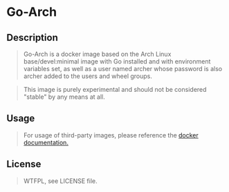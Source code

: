 # Go-Arch

## Description

> Go-Arch is a docker image based on the Arch Linux base/devel:minimal image
> with Go installed and with environment variables set, as well as a user named
> archer whose password is also archer added to the users and wheel groups.

> This image is purely experimental and should not be considered "stable" by any
> means at all.

## Usage

> For usage of third-party images, please reference the [docker documentation.](http://docs.docker.io/en/latest/use/workingwithrepository/#working-with-the-repository)

## License

> WTFPL, see LICENSE file.
